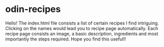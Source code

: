# odin-recipes
Hello!
The index.html file consists a list of certain recipes I find intriguing. 
Clicking on the names would lead you to recipe page automatically.
Each recipe page consists an image, a basic description, ingredients and most importantly the steps required.
Hope you find this useful!!